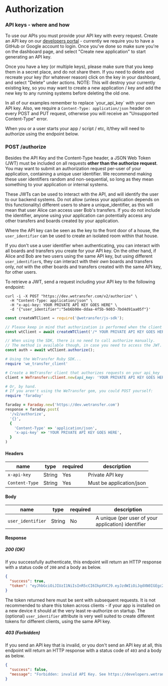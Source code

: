 # Authorization

### API keys - where and how

To use our APIs you must provide your API key with every request. Create an API key on our <a href="https://developers.wetransfer.com/" target="_blank">developers portal</a> - currently we require you to have a GitHub or Google account to login. Once you've done so make sure you're on the
dashboard page, and select "Create new application" to start generating an API key.

Once you have a key (or multiple keys), please make sure that you keep them in a secret place, and do not share them. If you need to delete and recreate your key (for whatever reason) click on the key in your dashboard, and select "Delete" under actions. NOTE: This will destroy your currently existing key, so you may want to create a new application / key and add the new key to any running systems before deleting the old one.

<aside class="notice">
In all of our examples remember to replace `your_api_key` with your own API key. Also, we require a <code>Content-Type: application/json</code> header on every POST and PUT request, otherwise you will receive an "Unsupported Content-Type" error.
</aside>

When you or a user starts your app / script / etc, it/they will need to authorize using the endpoint below.

<h3 id="send-request" class="call"><span>POST</span> /authorize</h3>

Besides the API Key and the Content-Type header, a JSON Web Token (JWT) must be included on all requests **other than the authorize request**. You may want to submit an authorization request per-user of your application, containing a unique user identifier. We recommend making these user identifiers random and non-sequential, so long as they mean something to your application or internal systems.

These JWTs can be used to interact with the API, and will identify the user to our backend systems. Do not allow (unless your application depends on this functionality) different users to share a unique_identifier, as this will mean that user Alice can access user Bob's transfers. If you do not include the identifier, anyone using your application can potentially access any other transfers and boards created by your application.

Where the API key can be seen as the key to the front door of a house, the `user_identifier` can be used to create an isolated room within that house.

If you don't use a user identifier when authenticating, you can interact with all boards and transfers you create for your API key. On the other hand, if Alice and Bob are two users using the same API key, but using different `user_identifier`s, they can interact with their *own* boards and transfers only, *not* with the other boards and transfers created with the same API key, for other users.

To retrieve a JWT, send a request including your API key to the following endpoint:

```shell
curl -i -X POST "https://dev.wetransfer.com/v2/authorize" \
  -H "Content-Type: application/json" \
  -H "x-api-key: YOUR PRIVATE API KEY GOES HERE" \
  -d '{"user_identifier":"5eb6b98e-ddaa-4f5b-9d03-7bd4d91aa05f"}'
```

```javascript
const createWTClient = require('@wetransfer/js-sdk');

// Please keep in mind that authorization is performed when the client is initialized.
const wtClient = await createWTClient('/* YOUR PRIVATE API KEY GOES HERE */');

// When using the SDK, there is no need to call authorize manually.
// The method is available though, in case you need to access the JWT.
const auth = await wtClient.authorize();
```

```ruby
# Using the WeTransfer Ruby SDK...
require 'we_transfer_client'

# Create a WeTransfer client that authorizes requests on your api_key
client = WeTransfer::Client.new(api_key: 'YOUR PRIVATE API KEY GOES HERE')

# Or, by hand.
# If you aren't using the WeTransfer gem, you could POST yourself:
require 'faraday'

faraday = Faraday.new('https://dev.wetransfer.com')
response = faraday.post(
  '/v2/authorize',
  '{}',
  {
    'Content-Type' => 'application/json',
    'x-api-key' => 'YOUR PRIVATE API KEY GOES HERE',
  }
)
```

#### Headers

| name           | type   | required | description              |
| -------------- | ------ | -------- | ------------------------ |
| `x-api-key`    | String | Yes      | Private API key          |
| `Content-Type` | String | Yes      | Must be application/json |

#### Body

| name              | type   | required | description                                        |
| ----------------- | ------ | -------- | -------------------------------------------------- |
| `user_identifier` | String | No       | A unique (per user of your application) identifier |

#### Response

##### 200 (OK)

If you successfully authenticate, this endpoint will return an HTTP response with a status code of `200` and a body as below.

```json
{
  "success": true,
  "token": "eyJhbGciOiJIUzI1NiIsInR5cCI6IkpXVCJ9.eyJzdWIiOiJqdXN0IGEgc2FtcGxlIHRva2VuLCB0aGUgYWN0dWFsIG9uZSB3aWxsIGhhdmUgZGlmZmVyZW50IGNvbnRlbnQiLCJuYW1lIjoiQW5nZWxhIEJlbm5ldHQiLCJpYXQiOjE1MTYyMzkwMjJ9.fd14EeU1vbj40WtHIYaDwpCOE972DKnrrP8mffioEdg"
}
```

The token returned here must be sent with subsequent requests. It is not recommended to share this token across clients - if your app is installed on a new device it should at the very least re-authorize on startup.
The (optional) `user_identifier` attribute is very well suited to create different tokens for different clients, using the same API key.

##### 403 (Forbidden)

If you send an API key that is invalid, or you don't send an API key at all, this endpoint will return an HTTP response with a status code of `403` and a body as below.

```json
{
  "success": false,
  "message": "Forbidden: invalid API Key. See https://developers.wetransfer.com/documentation"
}
```
